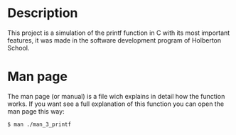 # Description
This project is a simulation of the printf function in C with its most important features, it was made in the software development program of Holberton School.

# Man page
The man page (or manual) is a file wich explains in detail how the function works. If you want see a full explanation of this function you can open the man page this way:

`$ man ./man_3_printf`
